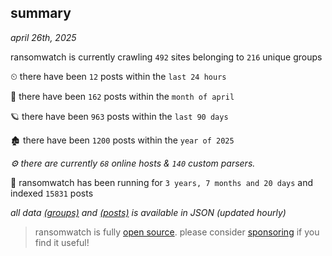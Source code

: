 
## summary
_april 26th, 2025_

ransomwatch is currently crawling `492` sites belonging to `216` unique groups

⏲ there have been `12` posts within the `last 24 hours`

🦈 there have been `162` posts within the `month of april`

🪐 there have been `963` posts within the `last 90 days`

🏚 there have been `1200` posts within the `year of 2025`

_⚙️ there are currently `68` online hosts & `140` custom parsers._

🦕 ransomwatch has been running for `3 years, 7 months and 20 days` and indexed `15831` posts

_all data  [(groups)](http://ransomwhat.telemetry.ltd/groups) and [(posts)](http://ransomwhat.telemetry.ltd/posts) is available in JSON (updated hourly)_

> ransomwatch is fully [open source](https://github.com/joshhighet/ransomwatch#ransomwatch--). please consider [sponsoring](https://github.com/sponsors/joshhighet) if you find it useful!
